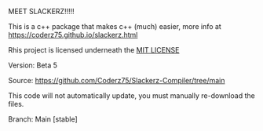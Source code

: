 MEET SLACKERZ!!!!!

This is a c++ package that makes c++ (much) easier, more info at https://coderz75.github.io/slackerz.html

Rhis project is licensed underneath the [MIT LICENSE](https://github.com/Coderz75/Slackerz-Compiler/blob/main/slackerz/docs/LICENSE.txt)

Version: Beta 5

Source: https://github.com/Coderz75/Slackerz-Compiler/tree/main

This code will not automatically update, you must manually re-download the files.

Branch: Main [stable]

